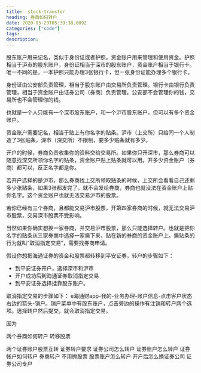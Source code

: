 ```yaml
---
title:  stock-transfer
heading: 券商如何转户
date: 2020-05-29T05:39:38.009Z
categories: ["code"]
tags: 
description: 
---
```


股东账户用来记名，类似于身份证或者护照。资金账户用来管理和使用资金。护照相当于沪市的股东账户，身份证相当于深市的股东账户，资金账户相当于银行卡。唯一不同的是，一本护照只能办理3张银行卡，但一张身份证能办理多个银行卡。

身份证由公安部负责管理，相当于股东账户由交易所负责管理。银行卡由银行负责管理，相当于资金账户由证券公司（券商）负责管理。公安部不会管理你的钱，交易所也不会管理你的钱。

也就是一个人只能有一个深市股东账户，和一个沪市股东账户，但可以有多个资金账户。

资金账户需要记名，相当于贴上有你名字的贴条。沪市（上交所）只给同一个人制造了3张贴条，深市（深交所）不限制，要多少贴条就有多少。

开户的时候，券商负责收集你的资料交给交易所。如果你只开深市，那么券商可以随意找深交所领你名字的贴条，资金账户贴上贴条就可以用。开多少资金账户（券商）都可以，反正名字都是你。

若开户选择的是沪市，那么券商找上交所领取贴条的时候，上交所会看看自己还剩多少张贴条，如果3张都发完了，就不会发给券商，券商也就没法在资金账户上贴你名字。这个资金账户也就无法交易沪市的股票。

若你已经有三个券商，且都能交易沪市股票，开第四家券商的时候，就无法交易沪市股票，交易深市股票不受影响。

当然如果你确实想换一家券商，并交易沪市股票，那么只能选择转户。也就是把你名字的贴条从三家券商中选择一家撕下来，贴在新的券商的资金账户上。撕贴条的行为就叫“取消指定交易”，需要找券商申请。

假设你想把海通证券的资金和股票都转移到平安证券，转户的步骤如下：
- 到平安证券开户，选择深市和沪市
- 开户成功后到海通证券取消指定交易
- 到平安证券选择挂靠股东账户。

取消指定交易的步骤如下：
e海通财app-我的-业务办理-账户信息-点击客户状态右边的箭头-销户。销户菜单中有股东账户，点击旁边的操作有注销和转户两个选项。选择转户然后提交，就会取消指定交易。


因为

两个券商如何转户
转移股票


两个证券账户股票互转		证券转户要求		证券公司怎么转户
证券账户怎么转户		证券帐户如何转户		券商转户 不用抛股票
股票账户怎么转户		开户后怎么换证券公司		证券公司专户